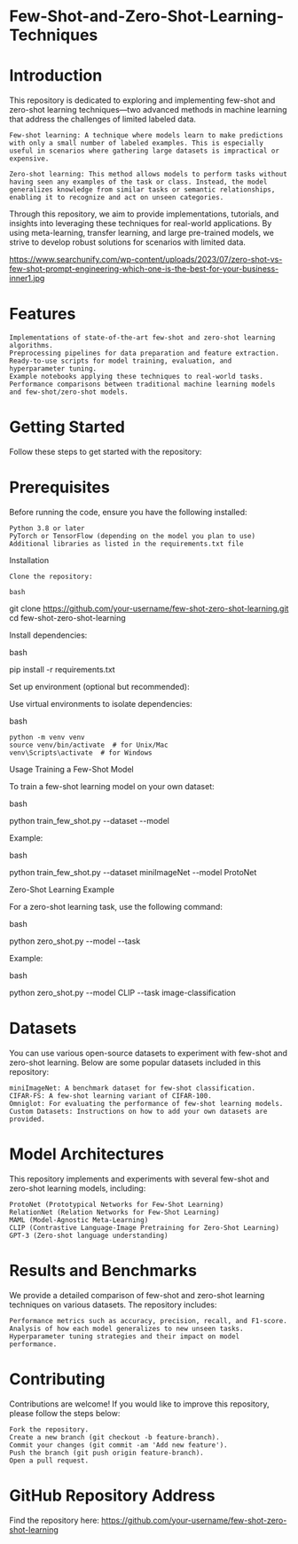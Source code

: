 # Few-Shot-and-Zero-Shot-Learning-Techniques

# Introduction

This repository is dedicated to exploring and implementing few-shot and zero-shot learning techniques—two advanced methods in machine learning that address the challenges of limited labeled data.

    Few-shot learning: A technique where models learn to make predictions with only a small number of labeled examples. This is especially useful in scenarios where gathering large datasets is impractical or expensive.

    Zero-shot learning: This method allows models to perform tasks without having seen any examples of the task or class. Instead, the model generalizes knowledge from similar tasks or semantic relationships, enabling it to recognize and act on unseen categories.

Through this repository, we aim to provide implementations, tutorials, and insights into leveraging these techniques for real-world applications. By using meta-learning, transfer learning, and large pre-trained models, we strive to develop robust solutions for scenarios with limited data.

https://www.searchunify.com/wp-content/uploads/2023/07/zero-shot-vs-few-shot-prompt-engineering-which-one-is-the-best-for-your-business-inner1.jpg

# Features

    Implementations of state-of-the-art few-shot and zero-shot learning algorithms.
    Preprocessing pipelines for data preparation and feature extraction.
    Ready-to-use scripts for model training, evaluation, and hyperparameter tuning.
    Example notebooks applying these techniques to real-world tasks.
    Performance comparisons between traditional machine learning models and few-shot/zero-shot models.

# Getting Started

Follow these steps to get started with the repository:

# Prerequisites

Before running the code, ensure you have the following installed:

    Python 3.8 or later
    PyTorch or TensorFlow (depending on the model you plan to use)
    Additional libraries as listed in the requirements.txt file
Installation

    Clone the repository:

    bash

git clone https://github.com/your-username/few-shot-zero-shot-learning.git
cd few-shot-zero-shot-learning

Install dependencies:

bash

pip install -r requirements.txt

Set up environment (optional but recommended):

Use virtual environments to isolate dependencies:

bash

    python -m venv venv
    source venv/bin/activate  # for Unix/Mac
    venv\Scripts\activate  # for Windows

Usage
Training a Few-Shot Model

To train a few-shot learning model on your own dataset:

bash

python train_few_shot.py --dataset <your-dataset> --model <model-name>

Example:

bash

python train_few_shot.py --dataset miniImageNet --model ProtoNet

Zero-Shot Learning Example

For a zero-shot learning task, use the following command:

bash

python zero_shot.py --model <model-name> --task <task-name>

Example:

bash

python zero_shot.py --model CLIP --task image-classification

# Datasets

You can use various open-source datasets to experiment with few-shot and zero-shot learning. Below are some popular datasets included in this repository:

    miniImageNet: A benchmark dataset for few-shot classification.
    CIFAR-FS: A few-shot learning variant of CIFAR-100.
    Omniglot: For evaluating the performance of few-shot learning models.
    Custom Datasets: Instructions on how to add your own datasets are provided.

# Model Architectures

This repository implements and experiments with several few-shot and zero-shot learning models, including:

    ProtoNet (Prototypical Networks for Few-Shot Learning)
    RelationNet (Relation Networks for Few-Shot Learning)
    MAML (Model-Agnostic Meta-Learning)
    CLIP (Contrastive Language-Image Pretraining for Zero-Shot Learning)
    GPT-3 (Zero-shot language understanding)

# Results and Benchmarks

We provide a detailed comparison of few-shot and zero-shot learning techniques on various datasets. The repository includes:

    Performance metrics such as accuracy, precision, recall, and F1-score.
    Analysis of how each model generalizes to new unseen tasks.
    Hyperparameter tuning strategies and their impact on model performance.

# Contributing

Contributions are welcome! If you would like to improve this repository, please follow the steps below:

    Fork the repository.
    Create a new branch (git checkout -b feature-branch).
    Commit your changes (git commit -am 'Add new feature').
    Push the branch (git push origin feature-branch).
    Open a pull request.

# GitHub Repository Address

Find the repository here:
https://github.com/your-username/few-shot-zero-shot-learning
